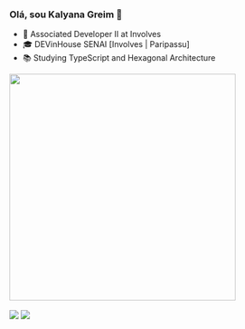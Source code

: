 ### Olá, sou Kalyana Greim 👋

- 🚀 Associated Developer II at Involves
- 🎓 DEVinHouse SENAI [Involves | Paripassu]
- 📚 Studying TypeScript and Hexagonal Architecture

<div align="left">
  <a href="https://github.com/KalyanaGreim>
  <img heigth="400px" width="400px" src="https://github-readme-stats.vercel.app/api/top-langs/?username=KalyanaGreim&layout=compact&theme=graywhite"/>
  <img heigth="400px" width="400px" src="https://github-readme-stats.vercel.app/api/top-langs/?username=KalyanaGreim&layout=compact&theme=graywhite"/>                                                                                                                                                
</div>
<br/>                                                                                                                                                    
                                                                                                                                              
  
<div align="left"> 
  <a href = "mailto:kalygreim11@gmail.com"><img src="https://img.shields.io/badge/Gmail-D14836?style=for-the-badge&logo=gmail&logoColor=white" target="_blank"></a>
  <a href="https://www.linkedin.com/in/kalyanagreim" target="_blank"><img src="https://img.shields.io/badge/-LinkedIn-%230077B5?style=for-the-badge&logo=linkedin&logoColor=white" target="_blank"></a>  
</div>
